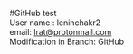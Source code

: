 #GitHub test  
User name : leninchakr2  
email: lrat@protonmail.com  
Modification in Branch: GitHub  
